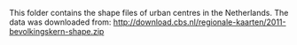This folder contains the shape files of urban centres in the Netherlands. The data was downloaded from: http://download.cbs.nl/regionale-kaarten/2011-bevolkingskern-shape.zip 
